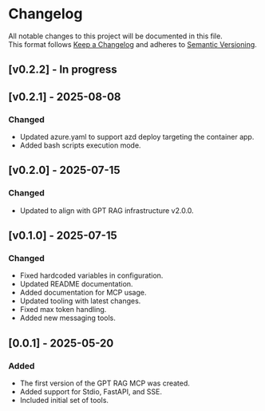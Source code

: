 # Changelog

All notable changes to this project will be documented in this file.  
This format follows [Keep a Changelog](https://keepachangelog.com/) and adheres to [Semantic Versioning](https://semver.org/).

## [v0.2.2] - In progress

## [v0.2.1] - 2025-08-08
### Changed
- Updated azure.yaml to support azd deploy targeting the container app.
- Added bash scripts execution mode.

## [v0.2.0] - 2025-07-15
### Changed
- Updated to align with GPT RAG infrastructure v2.0.0.

## [v0.1.0] - 2025-07-15
### Changed
- Fixed hardcoded variables in configuration.
- Updated README documentation.
- Added documentation for MCP usage.
- Updated tooling with latest changes.
- Fixed max token handling.
- Added new messaging tools.

## [0.0.1] - 2025-05-20
### Added
- The first version of the GPT RAG MCP was created.
- Added support for Stdio, FastAPI, and SSE.
- Included initial set of tools.
